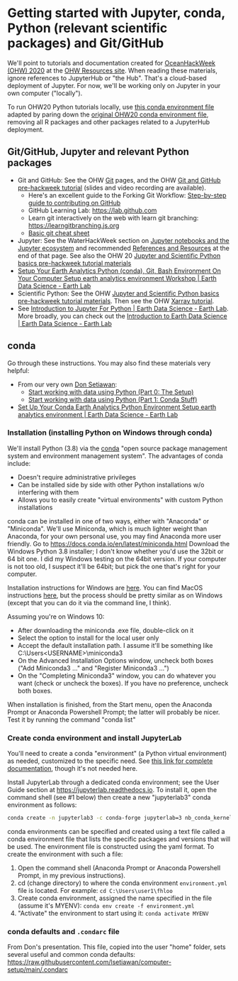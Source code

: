 # Getting started with Jupyter, conda, Python (relevant scientific packages) and Git/GitHub

We'll point to tutorials and documentation created for [OceanHackWeek (OHW) 2020](https://oceanhackweek.github.io) at the [OHW Resources site](https://oceanhackweek.github.io/ohw-resources/). When reading these materials, ignore references to JupyterHub or "the Hub". That's a cloud-based deployment of Jupyter. For now, we'll be working only on Jupyter in your own computer ("locally").

To run OHW20 Python tutorials locally, use [this conda environment file](https://github.com/emiliom/stuff/blob/master/ohw20_environment.yml) adapted by paring down the [original OHW20 conda environment file](https://github.com/oceanhackweek/ohw20-tutorials/blob/master/environment.yml), removing all R packages and other packages related to a JupyterHub deployment.


## Git/GitHub, Jupyter and relevant Python packages

- Git and GitHub: See the OHW [Git](https://oceanhackweek.github.io/ohw-resources/prep/git/) pages, and the OHW [Git and GitHub pre-hackweek tutorial](https://oceanhackweek.github.io/ohw-resources/schedule/#thursday-august-6) (slides and video recording are available).
  -  Here's an excellent guide to the Forking Git Workflow: [Step-by-step guide to contributing on GitHub](https://www.dataschool.io/how-to-contribute-on-github/)
  -  GitHub Learning Lab: https://lab.github.com
  -  Learn git interactively on the web with learn git branching: https://learngitbranching.js.org
  -  [Basic git cheat sheet](https://training.github.com/downloads/github-git-cheat-sheet.pdf)
- Jupyter: See the WaterHackWeek section on [Jupyter notebooks and the Jupyter ecosystem](https://waterhackweek.github.io/learning-resources/prep/jupyterhub/#jupyter-notebooks-and-the-jupyter-ecosystem) and recommended [References and Resources](https://waterhackweek.github.io/learning-resources/prep/jupyterhub/#references-and-resources) at the end of that page. See also the OHW 20 [Jupyter and Scientific Python basics pre-hackweek tutorial materials](https://oceanhackweek.github.io/ohw-resources/schedule/#friday-august-7)
- [Setup Your Earth Analytics Python (conda), Git, Bash Environment On Your Computer Setup earth analytics environment Workshop | Earth Data Science - Earth Lab](https://www.earthdatascience.org/workshops/setup-earth-analytics-python/)
- Scientific Python: See the OHW [Jupyter and Scientific Python basics pre-hackweek tutorial materials](https://oceanhackweek.github.io/ohw-resources/schedule/#friday-august-7). Then see the OHW [Xarray tutorial](https://oceanhackweek.github.io/ohw-resources/schedule/#monday-august-10).
- See  [Introduction to Jupyter For Python | Earth Data Science - Earth Lab](https://www.earthdatascience.org/courses/intro-to-earth-data-science/open-reproducible-science/jupyter-python/). More broadly, you can check out the [Introduction to Earth Data Science | Earth Data Science - Earth Lab](https://www.earthdatascience.org/courses/intro-to-earth-data-science/)

## conda

Go through these instructions. You may also find these materials very helpful: 
- From our very own [Don Setiawan](https://github.com/lsetiawan/):
  - [Start working with data using Python (Part 0: The Setup)](https://donsetiawan.medium.com/start-working-with-data-using-python-part-0-the-setup-ac1b7c87df8f)
  - [Start working with data using Python (Part 1: Conda Stuff)](https://donsetiawan.medium.com/start-working-with-data-using-python-part-1-conda-stuff-8111bbb1132f)
- [Set Up Your Conda Earth Analytics Python Environment Setup earth analytics environment | Earth Data Science - Earth Lab](https://www.earthdatascience.org/workshops/setup-earth-analytics-python/setup-python-conda-earth-analytics-environment/)

### Installation (installing Python on Windows through conda)

We'll install Python (3.8) via the [conda](https://conda.io) "open source package management system and environment management system". The advantages of conda include:

- Doesn't require administrative privileges
- Can be installed side by side with other Python installations w/o interfering with them
- Allows you to easily create "virtual environments" with custom Python installations

conda can be installed in one of two ways, either with "Anaconda" or "Miniconda". We'll use Miniconda, which is much lighter weight than Anaconda, for your own personal use, you may find Anaconda more user friendly. Go to https://docs.conda.io/en/latest/miniconda.html
Download the Windows Python 3.8 installer; I don't know whether you'd use the 32bit or 64 bit one. I did my Windows testing on the 64bit version. If your computer is not too old, I suspect it'll be 64bit; but pick the one that's right for your computer.

Installation instructions for Windows are [here](https://conda.io/projects/conda/en/latest/user-guide/install/index.html). You can find MacOS instructions [here](https://conda.io/projects/conda/en/latest/user-guide/install/index.html), but the process should be pretty similar as on Windows (except that you can do it via the command line, I think).

Assuming you're on Windows 10:

- After downloading the miniconda .exe file, double-click on it
- Select the option to install for the local user only
- Accept the default installation path. I assume it'll be something like C:\Users\<USERNAME>\miniconda3
- On the Advanced Installation Options window, uncheck both boxes ("Add Miniconda3 ..." and "Register Miniconda3 ...")
- On the "Completing Miniconda3" window, you can do whatever you want (check or uncheck the boxes). If you have no preference, uncheck both boxes.

When installation is finished, from the Start menu, open the Anaconda Prompt or Anaconda Powershell Prompt; the latter will probably be nicer. Test it by running the command "conda list"

### Create conda environment and install JupyterLab

You'll need to create a conda "environment" (a Python virtual environment) as needed, customized to the specific need. See [this link for complete documentation](https://docs.conda.io/projects/conda/en/latest/user-guide/tasks/manage-environments.html), though it's not needed here.

Install JupyterLab through a dedicated conda environment; see the User Guide section at https://jupyterlab.readthedocs.io. To install it, open the command shell (see #1 below) then create a new "jupyterlab3" conda environment as follows:
```bash
conda create -n jupyterlab3 -c conda-forge jupyterlab=3 nb_conda_kernels
```

conda environments can be specified and created using a text file called a conda environment file that lists the specific packages and versions that will be used. The environment file is constructed using the yaml format. To create the environment with such a file:

1. Open the command shell (Anaconda Prompt or Anaconda Powershell Prompt, in my previous instructions).
2. cd (change directory) to where the conda environment `environment.yml` file is located. For example: `cd C:\Users\user1\fhloo`
3. Create conda environment, assigned the name specified in the file (assume it's MYENV):  `conda env create -f environment.yml`
4. "Activate" the environment to start using it:  `conda activate MYENV`

### conda defaults and `.condarc` file

From Don's presentation. This file, copied into the user "home" folder, sets several useful and common conda defaults: https://raw.githubusercontent.com/lsetiawan/computer-setup/main/.condarc
